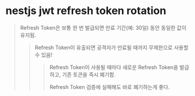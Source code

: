# nestjs jwt refresh token rotation

> Refresh Token은 보통 한 번 발급되면 만료 기간(예: 30일) 동안 동일한 값이 유지됨.
>
> > Refresh Token이 유출되면 공격자가 만료될 때까지 무제한으로 사용할 수 있음!
> >
> > > Refresh Token이 사용될 때마다 새로운 Refresh Token을 발급하고, 기존 토큰을 즉시 폐기함.
> > >
> > > Refresh Token 검증에 실패해도 바로 폐기하는게 좋다.
